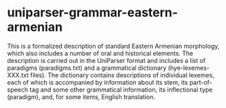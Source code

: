 uniparser-grammar-eastern-armenian
==================================

This is a formalized description of standard Eastern Armenian morphology, which also includes a number of oral and historical elements. The description is carried out in the UniParser format and includes a list of paradigms (paradigms.txt) and a grammatical dictionary (hye-lexemes-XXX.txt files). The dictionary contains descriptions of individual lexemes, each of which is accompanied by information about its stem, its part-of-speech tag and some other grammatical information, its inflectional type (paradigm), and, for some items, English translation.

